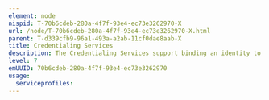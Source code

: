 ```yaml
---
element: node
nispid: T-70b6cdeb-280a-4f7f-93e4-ec73e3262970-X
url: /node/T-70b6cdeb-280a-4f7f-93e4-ec73e3262970-X.html
parent: T-d339cfb9-96a1-493a-a2ab-11cf0dae8aab-X
title: Credentialing Services
description: The Credentialing Services support binding an identity to a physical or electronic credential, which can subsequently be used as a proxy for the identity or proof of having particular attributes. Different types of credentials may be issued (e.g. smart card, badges, identification documents, software certificates or passwords), depending on the acceptable assurance level for the mission.
level: 7
emUUID: 70b6cdeb-280a-4f7f-93e4-ec73e3262970
usage:
  serviceprofiles:
---
```


